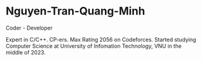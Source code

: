# Nguyen-Tran-Quang-Minh
Coder - Developer

Expert in C/C++.
CP-ers.
Max Rating 2056 on Codeforces.
Started studying Computer Science at University of Infomation Technology, VNU in the middle of 2023.

